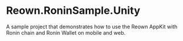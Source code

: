 # Reown.RoninSample.Unity

A sample project that demonstrates how to use the Reown AppKit with Ronin chain and Ronin Wallet on mobile and web.